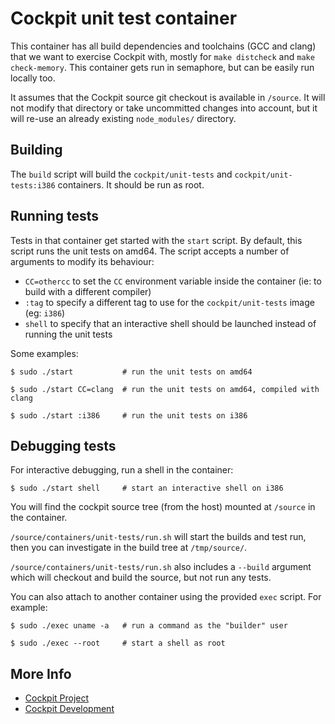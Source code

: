 # Cockpit unit test container

This container has all build dependencies and toolchains (GCC and clang) that
we want to exercise Cockpit with, mostly for `make distcheck` and `make
check-memory`. This container gets run in semaphore, but can be easily run
locally too.

It assumes that the Cockpit source git checkout is available in `/source`. It
will not modify that directory or take uncommitted changes into account, but it
will re-use an already existing `node_modules/` directory.

## Building

The `build` script will build the `cockpit/unit-tests` and
`cockpit/unit-tests:i386` containers.  It should be run as root.

## Running tests

Tests in that container get started with the `start` script.  By default, this
script runs the unit tests on amd64.  The script accepts a number of arguments
to modify its behaviour:

 - `CC=othercc` to set the `CC` environment variable inside the container (ie:
   to build with a different compiler)
 - `:tag` to specify a different tag to use for the `cockpit/unit-tests` image
   (eg: `i386`)
 - `shell` to specify that an interactive shell should be launched instead of
   running the unit tests

Some examples:

    $ sudo ./start           # run the unit tests on amd64

    $ sudo ./start CC=clang  # run the unit tests on amd64, compiled with clang

    $ sudo ./start :i386     # run the unit tests on i386

## Debugging tests

For interactive debugging, run a shell in the container:

    $ sudo ./start shell     # start an interactive shell on i386

You will find the cockpit source tree (from the host) mounted at `/source` in
the container.

`/source/containers/unit-tests/run.sh` will start the builds and test run, then
you can investigate in the build tree at `/tmp/source/`.

`/source/containers/unit-tests/run.sh` also includes a `--build` argument which
will checkout and build the source, but not run any tests.

You can also attach to another container using the provided `exec` script.  For example:

    $ sudo ./exec uname -a   # run a command as the "builder" user

    $ sudo ./exec --root     # start a shell as root

## More Info

 * [Cockpit Project](https://cockpit-project.org)
 * [Cockpit Development](https://github.com/cockpit-project/cockpit)
